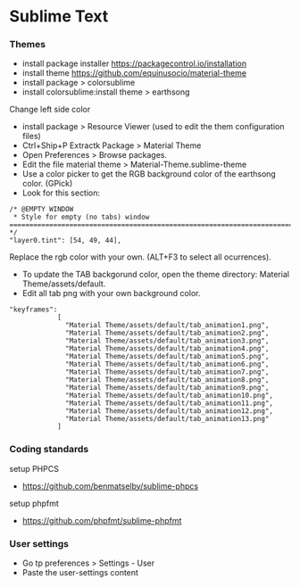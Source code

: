 # Sublime Text

### Themes
- install package installer https://packagecontrol.io/installation
- install theme https://github.com/equinusocio/material-theme
- install package > colorsublime
- install colorsublime:install theme > earthsong

Change left side color
- install package > Resource Viewer  (used to edit the them configuration files)
- Ctrl+Ship+P Extractk Package > Material Theme
- Open Preferences > Browse packages. 
- Edit the file material theme > Material-Theme.sublime-theme
- Use a color picker to get the RGB background color of the earthsong color. (GPick)
- Look for this section:
```
/* @EMPTY WINDOW
 * Style for empty (no tabs) window
========================================================================= */
"layer0.tint": [54, 49, 44],

```
Replace the rgb color with your own. (ALT+F3 to select all ocurrences).

- To update the TAB backgorund color, open the theme directory: Material Theme/assets/default.
- Edit all tab png with your own background color.

```
"keyframes":
            [
              "Material Theme/assets/default/tab_animation1.png",
              "Material Theme/assets/default/tab_animation2.png",
              "Material Theme/assets/default/tab_animation3.png",
              "Material Theme/assets/default/tab_animation4.png",
              "Material Theme/assets/default/tab_animation5.png",
              "Material Theme/assets/default/tab_animation6.png",
              "Material Theme/assets/default/tab_animation7.png",
              "Material Theme/assets/default/tab_animation8.png",
              "Material Theme/assets/default/tab_animation9.png",
              "Material Theme/assets/default/tab_animation10.png",
              "Material Theme/assets/default/tab_animation11.png",
              "Material Theme/assets/default/tab_animation12.png",
              "Material Theme/assets/default/tab_animation13.png"
            ]
```

### Coding standards
setup PHPCS
- https://github.com/benmatselby/sublime-phpcs

setup phpfmt
- https://github.com/phpfmt/sublime-phpfmt

### User settings
- Go tp preferences > Settings - User 
- Paste the user-settings content
